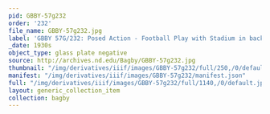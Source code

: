 ```yaml
---
pid: GBBY-57g232
order: '232'
file_name: GBBY-57g232.jpg
label: 'GBBY 57G/232: Posed Action - Football Play with Stadium in background - c1930s'
_date: 1930s
object_type: glass plate negative
source: http://archives.nd.edu/Bagby/GBBY-57g232.jpg
thumbnail: "/img/derivatives/iiif/images/GBBY-57g232/full/250,/0/default.jpg"
manifest: "/img/derivatives/iiif/images/GBBY-57g232/manifest.json"
full: "/img/derivatives/iiif/images/GBBY-57g232/full/1140,/0/default.jpg"
layout: generic_collection_item
collection: bagby
---
```

